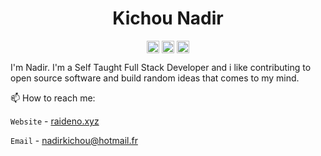<p align="center"> <h1 align="center">Kichou Nadir</h1> </p>
<p align="center">
<a href="https://github.com/raideno" target="_blank"><img align="center" src="https://cdn.jsdelivr.net/npm/simple-icons@3.0.1/icons/github.svg" alt="Riadeno Github" height="20" width="20" /></a>
<a href="https://twitter.com/raideno" target="_blank"><img align="center" src="https://cdn.jsdelivr.net/npm/simple-icons@3.0.1/icons/twitter.svg" alt="Raideno Twitter" height="20" width="20" /></a>
<a href="https://raideno.xyz" target="_blank"><img align="center" src="https://cdn.jsdelivr.net/npm/simple-icons@3.0.1/icons/blogger.svg" alt="Raideno Website" height="20" width="20" /></a>
</p>

I'm Nadir. I'm a Self Taught Full Stack Developer and i like contributing to open source software and build random ideas that comes to my mind.

📫 How to reach me:

`Website` - [raideno.xyz](https://raideno.xyz)

`Email` - [nadirkichou@hotmail.fr](mailto:nadirkichou@hotmail.fr)
